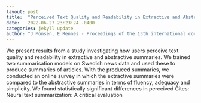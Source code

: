 ```yaml
---
layout: post
title:  "Perceived Text Quality and Readability in Extractive and Abstractive Summaries"
date:   2022-06-27 23:23:24 -0400
categories: jekyll update
author: "J Monsen, E Rennes - Proceedings of the 13th international conference on , 2022"
---
```

We present results from a study investigating how users perceive text quality and readability in extractive and abstractive summaries. We trained two summarisation models on Swedish news data and used these to produce summaries of articles. With the produced summaries, we conducted an online survey in which the extractive summaries were compared to the abstractive summaries in terms of fluency, adequacy and simplicity. We found statistically significant differences in perceived  Cites: Neural text summarization: A critical evaluation